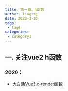 ```yaml
---
title: 第一章、h函数
author: liugang
date: 2022-1-20
tags:
 - tag4
categories:
 - category1
---
```


<Boxx  changeTime="5000"/>  

## 一. 关注vue2 h函数

### 2020：

- [大白话Vue2.x-render函数](https://www.jianshu.com/p/6c59a16c018f)
